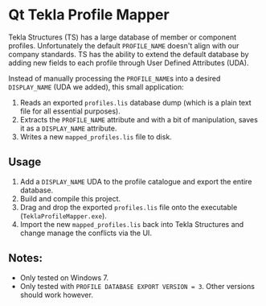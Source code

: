 # Qt Tekla Profile Mapper

Tekla Structures (TS) has a large database of member or component profiles. Unfortunately the default `PROFILE_NAME` doesn't align with our company standards.
TS has the ability to extend the default database by adding new fields to each profile through User Defined Attributes (UDA).

Instead of manually processing the `PROFILE_NAME`s into a desired `DISPLAY_NAME` (UDA we added), this small application:

1. Reads an exported `profiles.lis` database dump (which is a plain text file for all essential purposes).
2. Extracts the `PROFILE_NAME` attribute and with a bit of manipulation, saves it as a `DISPLAY_NAME` attribute.
3. Writes a new `mapped_profiles.lis` file to disk.

## Usage
1. Add a `DISPLAY_NAME` UDA to the profile catalogue and export the entire database.
2. Build and compile this project.
3. Drag and drop the exported `profiles.lis` file onto the executable (`TeklaProfileMapper.exe`).
4. Import the new `mapped_profiles.lis` back into Tekla Structures and change manage the conflicts via the UI.

## Notes:
- Only tested on Windows 7.
- Only tested with `PROFILE DATABASE EXPORT VERSION = 3`. Other versions should work however.
